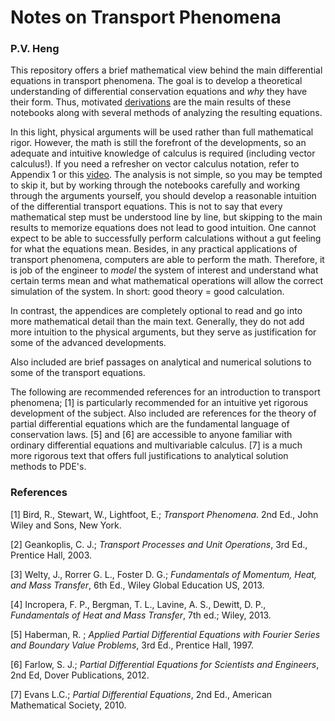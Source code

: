 # Notes on Transport Phenomena

### P.V. Heng

This repository offers a brief mathematical view behind the main differential equations 
in transport phenomena. The goal is to develop a theoretical understanding
of differential conservation equations and *why* they have their form.
Thus, motivated <ins>derivations</ins> are the main results of these
notebooks along with several methods of analyzing the resulting
equations.

In this light, physical arguments will be used rather than full
mathematical rigor. However, the math is still the forefront of the
developments, so an adequate and intuitive knowledge of calculus is
required (including vector calculus!). If you need a refresher on vector
calculus notation, refer to Appendix 1 or this
[video](https://www.youtube.com/watch?v=2DSgBZa7b88&ab_channel=BrianStorey).
The analysis is not simple, so you may be tempted to skip it, but by
working through the notebooks carefully and working through the arguments
yourself, you should develop a reasonable intuition of the differential
transport equations. This is not to say that every mathematical step
must be understood line by line, but skipping to the main results to memorize
equations does not lead to good intuition. One cannot expect to be able
to successfully perform calculations without a gut feeling for what the
equations mean. Besides, in any practical applications of transport
phenomena, computers are able to perform the math. Therefore, it is job
of the engineer to *model* the system of interest and understand what
certain terms mean and what mathematical operations will allow the
correct simulation of the system. In short: good theory = good
calculation.

In contrast, the appendices are completely optional to read and go into
more mathematical detail than the main text. Generally, they do not add
more intuition to the physical arguments, but they serve as
justification for some of the advanced developments.

Also included are brief passages on analytical and numerical solutions
to some of the transport equations.

The following are recommended references for an introduction to transport
phenomena; [1] is particularly recommended for an intuitive yet rigorous 
development of the subject. Also included are references for the theory
of partial differential equations which are the fundamental language of 
conservation laws. [5] and [6] are accessible to anyone familiar with 
ordinary differential equations and multivariable calculus. [7] is a much 
more rigorous text that offers full justifications to analytical solution
methods to PDE's.

### References

[1] Bird, R., Stewart, W., Lightfoot, E.; *Transport Phenomena*. 2nd Ed., John Wiley and Sons, New York.
        
[2] Geankoplis, C. J.; *Transport Processes and Unit Operations*, 3rd Ed., Prentice Hall, 2003. 
    
[3] Welty, J., Rorrer G. L., Foster D. G.; *Fundamentals of Momentum, Heat, and Mass Transfer*, 6th Ed., Wiley Global Education US, 2013.

[4] Incropera, F. P., Bergman, T. L., Lavine, A. S., Dewitt, D. P., *Fundamentals of Heat and Mass Transfer*, 7th ed.; Wiley, 2013.

[5] Haberman, R. ; *Applied Partial Differential Equations with Fourier Series and Boundary Value Problems*, 3rd Ed., Prentice Hall, 1997.

[6] Farlow, S. J.; *Partial Differential Equations for Scientists and Engineers*, 2nd Ed, Dover Publications, 2012.

[7] Evans L.C.; *Partial Differential Equations*, 2nd Ed., American Mathematical Society, 2010.


```python

```
